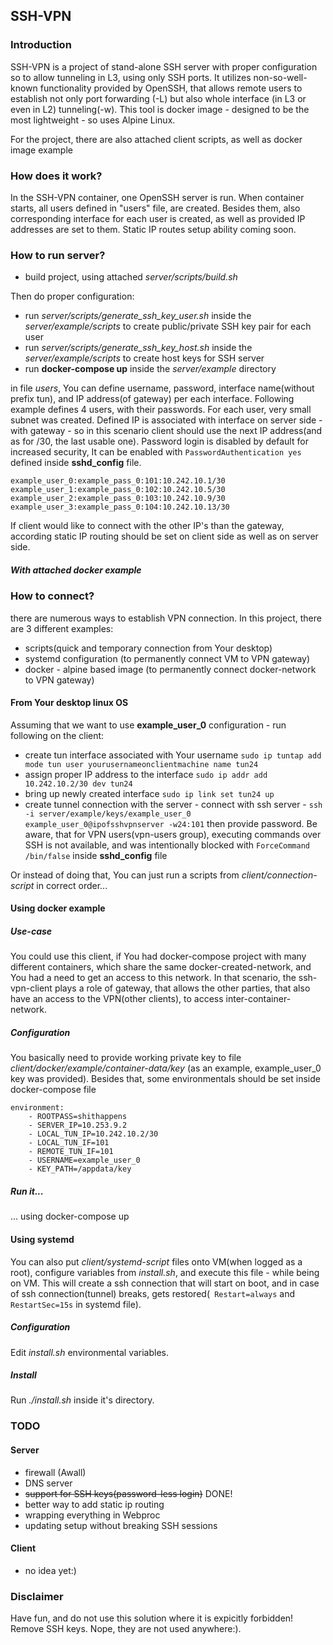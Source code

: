 ## SSH-VPN

### Introduction

SSH-VPN is a project of stand-alone SSH server with proper configuration so to allow tunneling in L3, using only SSH ports.
It utilizes non-so-well-known functionality provided by OpenSSH, that allows remote users to establish not only port forwarding (-L) but also whole interface (in L3 or even in L2) tunneling(-w). This tool is docker image - designed to be the most lightweight - so uses Alpine Linux.

For the project, there are also attached client scripts, as well as docker image example

### How does it work?

In the SSH-VPN container, one OpenSSH server is run. When container starts, all users defined in "users" file, are created. Besides them, also corresponding interface for each user is created, as well as provided IP addresses are set to them. Static IP routes setup ability coming soon.

### How to run server?

- build project, using attached *server/scripts/build.sh*

Then do proper configuration:
- run *server/scripts/generate_ssh_key_user.sh* inside the *server/example/scripts* to create public/private SSH key pair for each user
- run *server/scripts/generate_ssh_key_host.sh* inside the *server/example/scripts* to create host keys for SSH server
- run **docker-compose up** inside the *server/example* directory

in file *users*, You can define username, password, interface name(without prefix tun), and IP address(of gateway) per each interface.
Following example defines 4 users, with their passwords. For each user, very small subnet was created. Defined IP is associated with interface on server side - with gateway - so in this scenario client should use the next IP address(and as for /30, the last usable one).
Password login is disabled by default for increased security, It can be enabled with ``` PasswordAuthentication yes ``` defined inside **sshd_config** file.

```
example_user_0:example_pass_0:101:10.242.10.1/30
example_user_1:example_pass_0:102:10.242.10.5/30
example_user_2:example_pass_0:103:10.242.10.9/30
example_user_3:example_pass_0:104:10.242.10.13/30
```
If client would like to connect with the other IP's than the gateway, according static IP routing should be set on client side as well as on server side.


##### With attached docker example


### How to connect?

there are numerous ways to establish VPN connection. In this project, there are 3 different examples:
- scripts(quick and temporary connection from Your desktop)
- systemd configuration (to permanently connect VM to VPN gateway)
- docker - alpine based image (to permanently connect docker-network to VPN gateway)


#### From Your desktop linux OS
Assuming that we want to use **example_user_0** configuration - run following on the client:
- create tun interface associated with Your username ``` sudo ip tuntap add mode tun user yourusernameonclientmachine name tun24 ```
- assign proper IP address to the interface ``` sudo ip addr add 10.242.10.2/30 dev tun24 ```
- bring up newly created interface ``` sudo ip link set tun24 up ```
- create tunnel connection with the server - connect with ssh server - ``` ssh -i server/example/keys/example_user_0 example_user_0@ipofsshvpnserver -w24:101 ``` then provide password. Be aware, that for VPN users(vpn-users group), executing commands over SSH is not available, and was intentionally blocked with ``` ForceCommand /bin/false ``` inside **sshd_config** file

Or instead of doing that, You can just run a scripts from *client/connection-script* in correct order...

#### Using docker example

##### Use-case
You could use this client, if You had docker-compose project with many different containers, which share the same docker-created-network, and You had a need to get an access to this network. In that scenario, the ssh-vpn-client plays a role of gateway, that allows the other parties, that also have an access to the VPN(other clients), to access inter-container-network.

##### Configuration
You basically need to provide working private key to file *client/docker/example/container-data/key* (as an example, example_user_0 key was provided).
Besides that, some environmentals should be set inside docker-compose file
```
environment:
    - ROOTPASS=shithappens
    - SERVER_IP=10.253.9.2
    - LOCAL_TUN_IP=10.242.10.2/30
    - LOCAL_TUN_IF=101
    - REMOTE_TUN_IF=101
    - USERNAME=example_user_0
    - KEY_PATH=/appdata/key
```

##### Run it...
... using docker-compose up

#### Using systemd

You can also put *client/systemd-script* files onto VM(when logged as a root), configure variables from *install.sh*, and execute this file - while being on VM. This will create a ssh connection that will start on boot, and in case of ssh connection(tunnel) breaks, gets restored(```  Restart=always ``` and ``` RestartSec=15s ``` in systemd file).

##### Configuration
Edit *install.sh* environmental variables.

##### Install
Run *./install.sh* inside it's directory.

### TODO

#### Server
- firewall (Awall)
- DNS server
- ~~support for SSH keys(password-less login)~~ DONE!
- better way to add static ip routing
- wrapping everything in Webproc
- updating setup without breaking SSH sessions

#### Client
- no idea yet:)


### Disclaimer

Have fun, and do not use this solution where it is expicitly forbidden!
Remove SSH keys. Nope, they are not used anywhere:).
